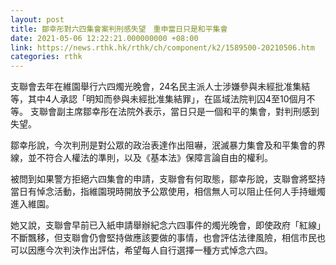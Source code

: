 ```yaml
---
layout: post
title: 鄒幸彤對六四集會案判刑感失望　重申當日只是和平集會
date: 2021-05-06 12:22:21.000000000 +08:00
link: https://news.rthk.hk/rthk/ch/component/k2/1589500-20210506.htm
categories: rthk
---
```


支聯會去年在維園舉行六四燭光晚會，24名民主派人士涉嫌參與未經批准集結等，其中4人承認「明知而參與未經批准集結罪」，在區域法院判囚4至10個月不等。 支聯會副主席鄒幸彤在法院外表示，當日只是一個和平的集會，對判刑感到失望。

鄒幸彤說，今次判刑是對公眾的政治表達作出阻嚇，泯滅暴力集會及和平集會的界線，並不符合人權法的準則，以及《基本法》保障言論自由的權利。

被問到如果警方拒絕六四集會的申請，支聯會有何取態，鄒幸彤說，支聯會將堅持當日有悼念活動，指維園現時開放予公眾使用，相信無人可以阻止任何人手持蠟燭進入維園。

她又說，支聯會早前已入紙申請舉辦紀念六四事件的燭光晚會，即使政府「紅線」不斷飄移，但支聯會仍會堅持做應該要做的事情，也會評估法律風險，相信市民也可以因應今次判決作出評估，希望每人自行選擇一種方式悼念六四。
